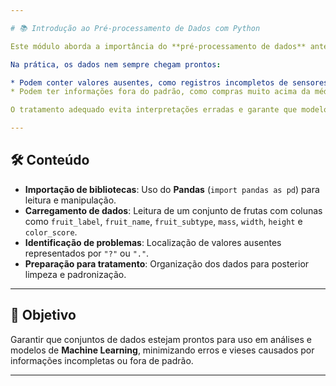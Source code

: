 ```yaml
---

# 📚 Introdução ao Pré-processamento de Dados com Python

Este módulo aborda a importância do **pré-processamento de dados** antes de realizar análises ou aplicar técnicas de **Machine Learning**.

Na prática, os dados nem sempre chegam prontos:

* Podem conter valores ausentes, como registros incompletos de sensores (ex.: uma smartband que para de registrar batimentos ao acabar a bateria).
* Podem ter informações fora do padrão, como compras muito acima da média que confundem sistemas antifraude, mesmo sendo transações legítimas.

O tratamento adequado evita interpretações erradas e garante que modelos de aprendizado de máquina trabalhem com dados consistentes e representativos.

---
```


## 🛠️ Conteúdo

* **Importação de bibliotecas**: Uso do **Pandas** (`import pandas as pd`) para leitura e manipulação.
* **Carregamento de dados**: Leitura de um conjunto de frutas com colunas como `fruit_label`, `fruit_name`, `fruit_subtype`, `mass`, `width`, `height` e `color_score`.
* **Identificação de problemas**: Localização de valores ausentes representados por `"?"` ou `"."`.
* **Preparação para tratamento**: Organização dos dados para posterior limpeza e padronização.

---

## 🎯 Objetivo

Garantir que conjuntos de dados estejam prontos para uso em análises e modelos de **Machine Learning**, minimizando erros e vieses causados por informações incompletas ou fora de padrão.

---
